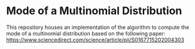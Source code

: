 # Mode of a Multinomial Distribution

This repository houses an implementation of the algorithm to compute the mode of a multinomial distribution based on the following paper: https://www.sciencedirect.com/science/article/pii/S0167715202004303
